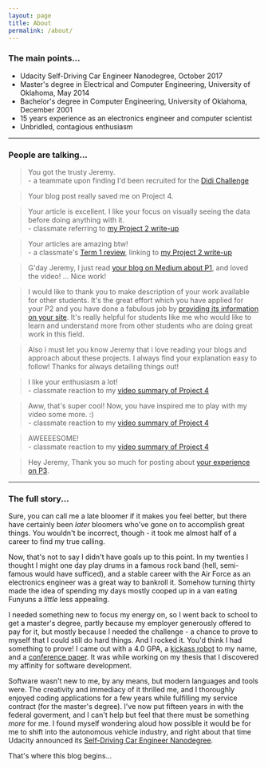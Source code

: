```yaml
---
layout: page
title: About
permalink: /about/
---
```


### The main points...

- Udacity Self-Driving Car Engineer Nanodegree, October 2017
- Master's degree in Electrical and Computer Engineering, University of Oklahoma, May 2014
- Bachelor's degree in Computer Engineering, University of Oklahoma, December 2001
- 15 years experience as an electronics engineer and computer scientist
- Unbridled, contagious enthusiasm

---

### People are talking...

> You got the trusty Jeremy. <br><span class="attrib">- a teammate upon finding I'd been recruited for the [Didi Challenge](https://www.udacity.com/didi-challenge)</span>

> Your blog post really saved me on Project 4.

> Your article is excellent. I like your focus on visually seeing the data before doing anything with it. <br><span class="attrib">- classmate referring to [my Project 2 write-up](https://medium.com/@jeremyeshannon/udacity-self-driving-car-nanodegree-project-2-traffic-sign-classifier-f52d33d4be9f)</span>

> Your articles are amazing btw! <br><span class="attrib">- a classmate's [Term 1 review](https://medium.com/@harish3110/vision-needed-d2b0c7fd2387), linking to [my Project 2 write-up](https://medium.com/@jeremyeshannon/udacity-self-driving-car-nanodegree-project-2-traffic-sign-classifier-f52d33d4be9f)</span>

> G'day Jeremy, I just read [your blog on Medium about P1](https://medium.com/udacity/udacity-self-driving-car-nanodegree-project-1-finding-lane-lines-719ac1adbed9), and loved the video! ... Nice work!

> I would like to thank you to make description of your work available for other students. It's the great effort which you have applied for your P2 and you have done a fabulous job by [providing its information on your site](http://jeremyshannon.com/2017/01/13/udacity-sdcnd-traffic-sign-classifier.html). It's really helpful for students like me who would like to learn and understand more from other students who are doing great work in this field.

> Also i must let you know Jeremy that i love reading your blogs and approach about these projects. I always find your explanation easy to follow! Thanks for always detailing things out!

> I like your enthusiasm a lot!  <br><span class="attrib">- classmate reaction to my [video summary of Project 4](https://youtu.be/Z4TxNrBKJew)</span>

> Aww, that's super cool! Now, you have inspired me to play with my video some more. :) <br><span class="attrib">- classmate reaction to my [video summary of Project 4](https://youtu.be/Z4TxNrBKJew)</span>

> AWEEEESOME! <br><span class="attrib">- classmate reaction to my [video summary of Project 4](https://youtu.be/Z4TxNrBKJew)</span>

> Hey Jeremy, Thank you so much for posting about [your experience on P3](http://jeremyshannon.com/2017/02/10/udacity-sdcnd-behavioral-cloning.html).

---

### The full story...

Sure, you can call me a late bloomer if it makes you feel better, but there have certainly been *later* bloomers who've gone on to accomplish great things. You wouldn't be incorrect, though - it took me almost half of a career to find my true calling.

Now, that's not to say I didn't have goals up to this point. In my twenties I thought I might one day play drums in a famous rock band (hell, semi-famous would have sufficed), and a stable career with the Air Force as an electronics engineer was a great way to bankroll it. Somehow turning thirty made the idea of spending my days mostly cooped up in a van eating Funyuns a *little* less appealing.

I needed something new to focus my energy on, so I went back to school to get a master's degree, partly because my employer generously offered to pay for it, but mostly because I needed the challenge - a chance to prove to myself that I could still do hard things. And I rocked it. You'd think I had something to prove! I came out with a 4.0 GPA, a [kickass robot](http://jeremyshannon.com/2016/05/20/sumo-duel-bot.html) to my name, and a [conference paper](http://ieeexplore.ieee.org/document/6935147/?reload=true). It was while working on my thesis that I discovered my affinity for software development.

Software wasn't new to me, by any means, but modern languages and tools were. The creativity and immediacy of it thrilled me, and I thoroughly enjoyed coding applications for a few years while fulfilling my service contract (for the master's degree). I've now put fifteen years in with the federal goverment, and I can't help but feel that there must be something *more* for me. I found myself wondering aloud how possible it would be for me to shift into the autonomous vehicle industry, and right about that time Udacity announced its [Self-Driving Car Engineer Nanodegree](https://www.udacity.com/drive).

That's where this blog begins...
